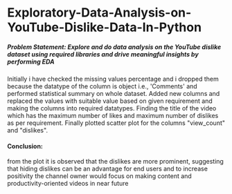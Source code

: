 # Exploratory-Data-Analysis-on-YouTube-Dislike-Data-In-Python
##### Problem Statement: Explore and do data analysis on the YouTube dislike dataset using required libraries and drive meaningful insights by performing EDA

Initially i have checked the missing values percentage and i dropped them because the datatype of the column is object i.e., 
'Comments' and performed statistical summary on whole dataset.
Added new columns and replaced the values with suitable value based on given requirement and making the columns into required datatypes.
Finding the title of the video which has the maximum number of likes and maximum number of dislikes as per requirement.
Finally plotted scatter plot for the columns "view_count" and "dislikes".

#### Conclusion:
from the plot it is observed that the dislikes are more prominent, suggesting that hiding dislikes can be an advantage for end users and to increase positivity the channel owner would focus on making content and productivity-oriented videos in near future
